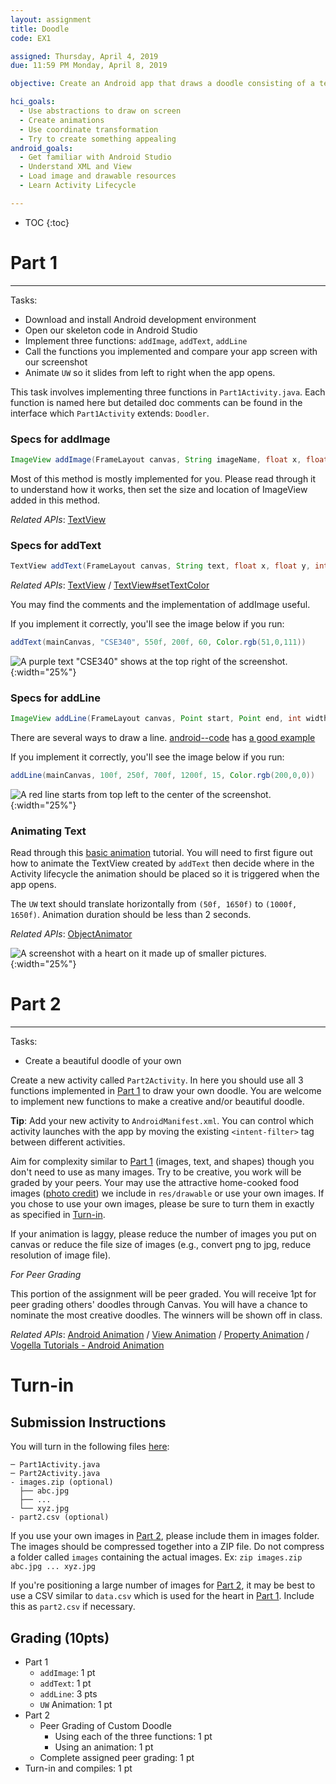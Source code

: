 ```yaml
---
layout: assignment
title: Doodle
code: EX1

assigned: Thursday, April 4, 2019
due: 11:59 PM Monday, April 8, 2019

objective: Create an Android app that draws a doodle consisting of a text, a line, and a set of images on the main canvas.

hci_goals:
  - Use abstractions to draw on screen
  - Create animations
  - Use coordinate transformation
  - Try to create something appealing
android_goals:
  - Get familiar with Android Studio
  - Understand XML and View
  - Load image and drawable resources
  - Learn Activity Lifecycle

---
```


* TOC
{:toc}

# Part 1
***

Tasks:
- Download and install Android development environment
- Open our skeleton code in Android Studio
- Implement three functions: `addImage`, `addText`, `addLine`
- Call the functions you implemented and compare your app screen with our screenshot
- Animate `UW` so it slides from left to right when the app opens.

This task involves implementing three functions in `Part1Activity.java`. Each function is named here but detailed doc comments can be found in the interface which `Part1Activity` extends: `Doodler`.

### Specs for addImage
```java
ImageView addImage(FrameLayout canvas, String imageName, float x, float y, int size);
```

Most of this method is mostly implemented for you. Please read through it to understand how it works, then set the size and location of ImageView added in this method.

*Related APIs*:
[TextView](https://developer.android.com/reference/android/interactor/ImageView.html)

### Specs for addText
```java
TextView addText(FrameLayout canvas, String text, float x, float y, int fontSize, int color);
```

*Related APIs*:
[TextView](https://developer.android.com/reference/android/interactor/TextView.html) /
[TextView#setTextColor](https://developer.android.com/reference/android/interactor/TextView#setTextColor(int))

You may find the comments and the implementation of addImage useful.

If you implement it correctly, you'll see the image below if you run:
```java
addText(mainCanvas, "CSE340", 550f, 200f, 60, Color.rgb(51,0,111))
```

![A purple text "CSE340" shows at the top right of the screenshot.](doodle-img/add_text_sample.png){:width="25%"}

### Specs for addLine
```java
ImageView addLine(FrameLayout canvas, Point start, Point end, int width, int color);
```

There are several ways to draw a line. [android--code](https://android--code.blogspot.com) has [a good example](https://android--code.blogspot.com/2015/11/android-how-to-draw-line-on-canvas.html)

If you implement it correctly, you'll see the image below if you run:
```java
addLine(mainCanvas, 100f, 250f, 700f, 1200f, 15, Color.rgb(200,0,0))
```

![A red line starts from top left to the center of the screenshot.](doodle-img/add_line_sample.png){:width="25%"}

### Animating Text

Read through this [basic animation](https://developer.android.com/training/animation/reposition-view) tutorial. You will need to first figure out how to animate the TextView created by `addText` then decide where in the Activity lifecycle the animation should be placed so it is triggered when the app opens.

The `UW` text should translate horizontally from `(50f, 1650f)` to `(1000f, 1650f)`. Animation duration should be less than 2 seconds.

*Related APIs*:
[ObjectAnimator](https://developer.android.com/reference/android/animation/ObjectAnimator)

![A screenshot with a heart on it made up of smaller pictures.](doodle-img/screenshot.png){:width="25%"}

# Part 2
***

Tasks:
- Create a beautiful doodle of your own

Create a new activity called `Part2Activity`. In here you should use all 3 functions implemented in [Part 1](#part-1) to draw your own doodle. You are welcome to implement new functions to make a creative and/or beautiful doodle.

**Tip**: Add your new activity to `AndroidManifest.xml`. You can control which activity launches with the app by moving the existing `<intent-filter>` tag between different activities.

Aim for complexity similar to [Part 1](#part-1) (images, text, and shapes) though you don't need to use as many images. Try to be creative, you work will be graded by your peers. Your may use the attractive home-cooked food images ([photo credit](https://www.XiaoyiZhang.me)) we include in `res/drawable` or use your own images. If you chose to use your own images, please be sure to turn them in exactly as specified in [Turn-in](#turn-in).

If your animation is laggy, please reduce the number of images you put on canvas or reduce the file size of images (e.g., convert png to jpg, reduce resolution of image file).

*For Peer Grading*
<!-- XXX TODO(rfrowe): Will we use canvas -->
This portion of the assignment will be peer graded. You will receive 1pt for peer grading others' doodles through Canvas. You will have a chance to nominate the most creative doodles. The winners will be shown off in class.

*Related APIs*:
[Android Animation](https://developer.android.com/training/animation/reposition-view) /
[View Animation](https://developer.android.com/guide/topics/graphics/view-animation.html) /
[Property Animation](https://developer.android.com/guide/topics/graphics/prop-animation.html) /
[Vogella Tutorials - Android Animation](http://www.vogella.com/tutorials/AndroidAnimation/article.html)

# Turn-in
## Submission Instructions

You will turn in the following files <a href="javascript:alert('Turn-in link pending assignment release');">here</a>:

```
─ Part1Activity.java
─ Part2Activity.java
- images.zip (optional)
  ├── abc.jpg
  ├── ...
  └── xyz.jpg
- part2.csv (optional)
```

If you use your own images in [Part 2](#part-2), please include them in images folder. The images should be compressed together into a ZIP file. Do not compress a folder called `images` containing the actual images. Ex: `zip images.zip abc.jpg ... xyz.jpg`

If you're positioning a large number of images for [Part 2](#part-2), it may be best to use a CSV similar to `data.csv` which is used for the heart in [Part 1](#part-1). Include this as `part2.csv` if necessary.

## Grading (10pts)

- Part 1
  - `addImage`: 1 pt
  - `addText`: 1 pt
  - `addLine`: 3 pts
  - `UW` Animation: 1 pt
- Part 2
  - Peer Grading of Custom Doodle
    - Using each of the three functions: 1 pt
    - Using an animation: 1 pt
  - Complete assigned peer grading: 1 pt
- Turn-in and compiles: 1 pt
